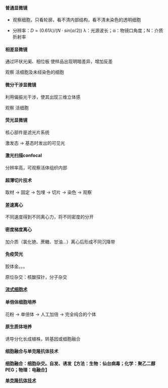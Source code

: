 #### 普通显微镜

- 观察细胞，只看轮廓，看不清内部结构，看不清未染色的透明细胞

- 分辨率：$D=({0.61λ})/({N\cdot{sin(α/2)}})$ λ：光源波长；α：物镜口角度；N：介质折射率

#### 相差显微镜

通过环状光阑、相位板 使样品出现明暗差异，增加反差

观察 活细胞及未经染色的细胞

#### 微分干涉显微镜

利用偏振光干涉，使其出现三维立体感

观察 活细胞

#### 荧光显微镜

核心部件是滤光片系统

激发态 → 基态时发出的可见光

#### 激光扫描confocal

分辨率高，可观察活体组织内部

#### 超薄切片技术

取材 → 固定 → 包埋 → 切片 → 染色 → 观察

#### 差速离心

不同速度得到不同离心力，将不同密度的分开

#### 密度梯度离心

加介质（氯化铯、蔗糖、甘油...）离心后形成不同沉降带

#### 免疫荧光

胶体金。。。

原位杂交：核酸探针，分子杂交

#### [流式细胞术](https://zhuanlan.zhihu.com/p/54226238)

#### 单倍体细胞培养

花粉 → 单倍体 → 人工加倍 → 完全纯合的个体

#### 原生质体培养

诱导分化长成植株，转基因或细胞融合

#### 细胞融合与单克隆抗体技术

**细胞融合：细胞杂交。自发、诱发【方法：生物：仙台病毒；化学：聚乙二醇PEG；物理：电融合】**

**[单克隆抗体技术](https://baike.baidu.com/item/%E5%8D%95%E5%85%8B%E9%9A%86%E6%8A%97%E4%BD%93/2115046)**



